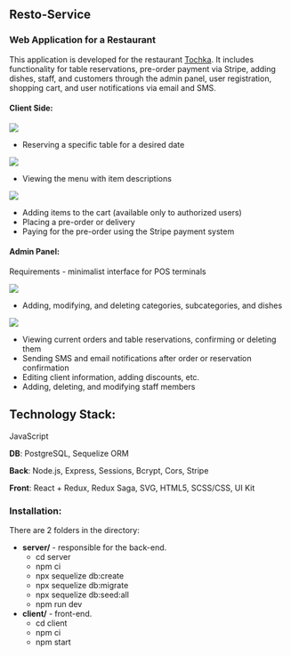 ## Resto-Service
### Web Application for a Restaurant

This application is developed for the restaurant [Tochka](https://vk.com/tochkaobninsk). It includes functionality for table reservations, pre-order payment via Stripe, adding dishes, staff, and customers through the admin panel, user registration, shopping cart, and user notifications via email and SMS.

#### Client Side:
![](/ReadMe/main-client.png)


- Reserving a specific table for a desired date
  
![](/ReadMe/reservation-client.png)


- Viewing the menu with item descriptions
  
![](/ReadMe/menu-client.png)


- Adding items to the cart (available only to authorized users)
- Placing a pre-order or delivery
- Paying for the pre-order using the Stripe payment system

#### Admin Panel:
  Requirements - minimalist interface for POS terminals

![](/ReadMe/main-admin.png)


- Adding, modifying, and deleting categories, subcategories, and dishes
  
![](/ReadMe/add-admin.png)


- Viewing current orders and table reservations, confirming or deleting them
- Sending SMS and email notifications after order or reservation confirmation
- Editing client information, adding discounts, etc.
- Adding, deleting, and modifying staff members

## Technology Stack:
JavaScript

**DB**: PostgreSQL, Sequelize ORM

**Back**: Node.js, Express, Sessions, Bcrypt, Cors, Stripe

**Front**: React + Redux, Redux Saga, SVG, HTML5, SCSS/CSS, UI Kit

### Installation:
There are 2 folders in the directory:
* **server/** - responsible for the back-end.
   * cd server
   * npm ci
   * npx sequelize db:create
   * npx sequelize db:migrate
   * npx sequelize db:seed:all
   * npm run dev
* **client/** - front-end.
   * cd client 
   * npm ci
   * npm start
